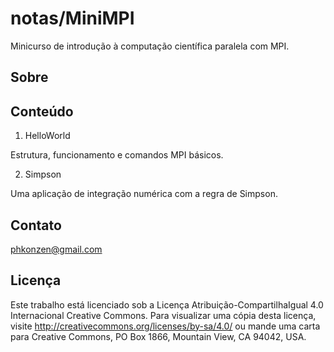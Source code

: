 # notas/MiniMPI

Minicurso de introdução à computação científica paralela com MPI.

## Sobre

## Conteúdo

1. HelloWorld

Estrutura, funcionamento e comandos MPI básicos.

2. Simpson

Uma aplicação de integração numérica com a regra de Simpson.

## Contato

phkonzen@gmail.com

## Licença

Este trabalho está licenciado sob a Licença Atribuição-CompartilhaIgual 4.0 Internacional Creative Commons. Para visualizar uma cópia desta licença, visite http://creativecommons.org/licenses/by-sa/4.0/ ou mande uma carta para Creative Commons, PO Box 1866, Mountain View, CA 94042, USA.
